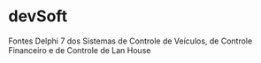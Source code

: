 # devSoft

Fontes Delphi 7 dos Sistemas de Controle de Veículos, de Controle Financeiro e de Controle de Lan House
